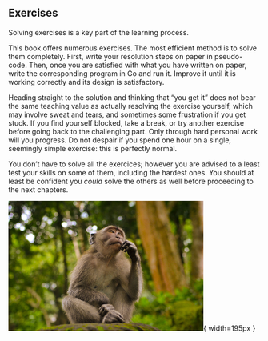 ## Exercises

Solving exercises is a key part of the learning process.

This book offers numerous exercises. The most efficient method is to solve them completely. First, write your resolution steps on paper in pseudo-code. Then, once you are satisfied with what you have written on paper, write the corresponding program in Go and run it. Improve it until it is working correctly and its design is satisfactory.

Heading straight to the solution and thinking that “you get it” does not bear the same teaching value as actually resolving the exercise yourself, which may involve sweat and tears, and sometimes some frustration if you get stuck. If you find yourself blocked, take a break, or try another exercise before going back to the challenging part. Only through hard personal work will you progress. Do not despair if you spend one hour on a single, seemingly simple exercise: this is perfectly normal.

You don’t have to solve all the exercices; however you are advised to a least test your skills on some of them, including the hardest ones. You should at least be confident you *could* solve the others as well before proceeding to the next chapters.

![Some deep thinking moments required](content/introduction/monkey-thinking.png){ width=195px }
